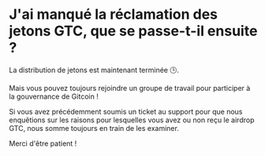# J'ai manqué la réclamation des jetons GTC, que se passe-t-il ensuite ?

La distribution de jetons est maintenant terminée  🕒.

Mais vous pouvez toujours rejoindre un groupe de travail pour participer à la gouvernance de Gitcoin !

Si vous avez précédemment soumis un ticket au support pour que nous enquêtions sur les raisons pour lesquelles vous avez ou non reçu le airdrop GTC, nous somme toujours en train de les examiner.

Merci d'être patient !
